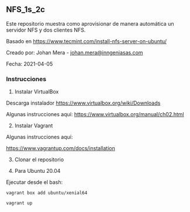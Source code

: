 ## NFS_1s_2c


Este repositorio muestra como aprovisionar de manera automática un servidor NFS y dos clientes NFS.

Basado en https://www.tecmint.com/install-nfs-server-on-ubuntu/

Creado por: Johan Mera - johan.mera@inngeniasas.com

Fecha: 2021-04-05

### Instrucciones

1. Instalar VirtualBox

Descarga instalador
https://www.virtualbox.org/wiki/Downloads

Algunas instrucciones aquí:
https://www.virtualbox.org/manual/ch02.html

2. Instalar Vagrant 

Algunas instrucciones aquí:

https://www.vagrantup.com/docs/installation

3. Clonar el repositorio

4. Para Ubuntu 20.04

Ejecutar desde el bash:

<code>vagrant box add ubuntu/xenial64</code>

<code>vagrant up</code>

